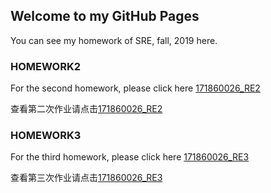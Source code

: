 ## Welcome to my GitHub Pages

You can see my homework of SRE, fall, 2019 here.

### HOMEWORK2 

For the second homework, please click here [171860026_RE2](https://github.com/Caiy-c/2019-SRE-Homework/blob/master/171860026_RE2.pdf)

查看第二次作业请点击[171860026_RE2](https://github.com/Caiy-c/2019-SRE-Homework/blob/master/171860026_RE2.pdf)

### HOMEWORK3

For the third homework, please click here [171860026_RE3](https://github.com/Caiy-c/2019-SRE-Homework/blob/master/171860026_RE3.pdf)

查看第三次作业请点击[171860026_RE3](https://github.com/Caiy-c/2019-SRE-Homework/blob/master/171860026_RE3.pdf)
